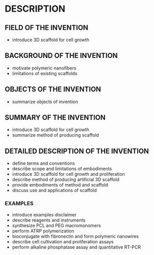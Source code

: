 # DESCRIPTION

## FIELD OF THE INVENTION

- introduce 3D scaffold for cell growth

## BACKGROUND OF THE INVENTION

- motivate polymeric nanofibers
- limitations of existing scaffolds

## OBJECTS OF THE INVENTION

- summarize objects of invention

## SUMMARY OF THE INVENTION

- introduce 3D scaffold for cell growth
- summarize method of producing scaffold

## DETAILED DESCRIPTION OF THE INVENTION

- define terms and conventions
- describe scope and limitations of embodiments
- introduce 3D scaffold for cell growth and proliferation
- describe method of producing artificial 3D scaffold
- provide embodiments of method and scaffold
- discuss use and applications of scaffold

### EXAMPLES

- introduce examples disclaimer
- describe reagents and instruments
- synthesize PCL and PEG macromonomers
- perform ATRP polymerization
- bioconjugate with fibronectin and form polymeric nanowires
- describe cell cultivation and proliferation assays
- perform alkaline phosphatase assay and quantitative RT-PCR


